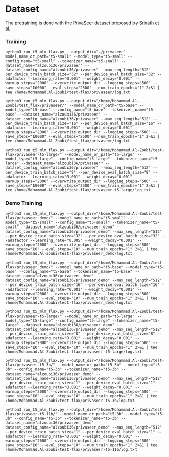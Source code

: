# Dataset

The pretraining is done with the [PrivaSeer](https://privaseer.ist.psu.edu/) dataset proposed by [Srinath et al.](https://arxiv.org/abs/2004.11131).

### Training ###
`python3 run_t5_mlm_flax.py --output_dir="./privaseer" --model_name_or_path="t5-small" --model_type="t5-small" --config_name="t5-small" --tokenizer_name="t5-small" --dataset_name="alzoubi36/privaseer" --dataset_config_name="alzoubi36/privaseer" --max_seq_length="512" --per_device_train_batch_size="32" --per_device_eval_batch_size="32" --adafactor --learning_rate="0.001" --weight_decay="0.001" --warmup_steps="2000" --overwrite_output_dir --logging_steps="500" --save_steps="10000" --eval_steps="2500" --num_train_epochs="1" 2>&1 | tee /home/Mohammad.Al-Zoubi/test-flax/privaseer/log.txt`

`python3 run_t5_mlm_flax.py --output_dir="/home/Mohammad.Al-Zoubi/test_flax/privaseer/" --model_name_or_path="t5-base" --model_type="t5-base" --config_name="t5-base" --tokenizer_name="t5-base" --dataset_name="alzoubi36/privaseer" --dataset_config_name="alzoubi36/privaseer" --max_seq_length="512" --per_device_train_batch_size="16" --per_device_eval_batch_size="16" --adafactor --learning_rate="0.001" --weight_decay="0.001" --warmup_steps="2000" --overwrite_output_dir --logging_steps="500" --save_steps="10000" --eval_steps="2500" --num_train_epochs="1" 2>&1 | tee /home/Mohammad.Al-Zoubi/test_flax/privaseer/log.txt`


`python3 run_t5_mlm_flax.py --output_dir="/home/Mohammad.Al-Zoubi/test-flax/privaseer-t5-large/" --model_name_or_path="t5-large" --model_type="t5-large" --config_name="t5-large" --tokenizer_name="t5-large" --dataset_name="alzoubi36/privaseer" --dataset_config_name="alzoubi36/privaseer" --max_seq_length="512" --per_device_train_batch_size="8" --per_device_eval_batch_size="8" --adafactor --learning_rate="0.001" --weight_decay="0.001" --warmup_steps="2000" --overwrite_output_dir --logging_steps="500" --save_steps="10000" --eval_steps="2500" --num_train_epochs="1" 2>&1 | tee /home/Mohammad.Al-Zoubi/test-flax/privaseer-t5-large/log.txt`


### Demo Training ###
`python3 run_t5_mlm_flax.py --output_dir="/home/Mohammad.Al-Zoubi/test-flax/privaseer_demo/" --model_name_or_path="t5-small" --model_type="t5-small" --config_name="t5-small" --tokenizer_name="t5-small" --dataset_name="alzoubi36/privaseer_demo" --dataset_config_name="alzoubi36/privaseer_demo" --max_seq_length="512" --per_device_train_batch_size="32" --per_device_eval_batch_size="32" --adafactor --learning_rate="0.005" --weight_decay="0.001" --warmup_steps="2000" --overwrite_output_dir --logging_steps="500" --save_steps="10" --eval_steps="10" --num_train_epochs="1" 2>&1 | tee /home/Mohammad.Al-Zoubi/test-flax/privaseer_demo/log.txt`

`python3 run_t5_mlm_flax.py --output_dir="/home/Mohammad.Al-Zoubi/test-flax/privaseer_demo/" --model_name_or_path="t5-base" --model_type="t5-base" --config_name="t5-base" --tokenizer_name="t5-base" --dataset_name="alzoubi36/privaseer_demo" --dataset_config_name="alzoubi36/privaseer_demo" --max_seq_length="512" --per_device_train_batch_size="16" --per_device_eval_batch_size="16" --adafactor --learning_rate="0.001" --weight_decay="0.001" --warmup_steps="2000" --overwrite_output_dir --logging_steps="500" --save_steps="10" --eval_steps="10" --num_train_epochs="1" 2>&1 | tee /home/Mohammad.Al-Zoubi/test-flax/privaseer_demo/log.txt`

`python3 run_t5_mlm_flax.py --output_dir="/home/Mohammad.Al-Zoubi/test-flax/privaseer-t5-large/" --model_name_or_path="t5-large" --model_type="t5-large" --config_name="t5-large" --tokenizer_name="t5-large" --dataset_name="alzoubi36/privaseer_demo" --dataset_config_name="alzoubi36/privaseer_demo" --max_seq_length="512" --per_device_train_batch_size="8" --per_device_eval_batch_size="8" --adafactor --learning_rate="0.001" --weight_decay="0.001" --warmup_steps="2000" --overwrite_output_dir --logging_steps="500" --save_steps="10" --eval_steps="10" --num_train_epochs="1" 2>&1 | tee /home/Mohammad.Al-Zoubi/test-flax/privaseer-t5-large/log.txt`

`python3 run_t5_mlm_flax.py --output_dir="/home/Mohammad.Al-Zoubi/test-flax/privaseer-t5-3b/" --model_name_or_path="t5-3b" --model_type="t5-3b" --config_name="t5-3b" --tokenizer_name="t5-3b" --dataset_name="alzoubi36/privaseer_demo" --dataset_config_name="alzoubi36/privaseer_demo" --max_seq_length="512" --per_device_train_batch_size="1" --per_device_eval_batch_size="1" --adafactor --learning_rate="0.001" --weight_decay="0.001" --warmup_steps="2000" --overwrite_output_dir --logging_steps="500" --save_steps="10" --eval_steps="10" --num_train_epochs="1" 2>&1 | tee /home/Mohammad.Al-Zoubi/test-flax/privaseer-t5-3b/log.txt`

`python3 run_t5_mlm_flax.py --output_dir="/home/Mohammad.Al-Zoubi/test-flax/privaseer-t5-11b/" --model_name_or_path="t5-3b" --model_type="t5-3b" --config_name="t5-3b" --tokenizer_name="t5-3b" --dataset_name="alzoubi36/privaseer_demo" --dataset_config_name="alzoubi36/privaseer_demo" --max_seq_length="512" --per_device_train_batch_size="1" --per_device_eval_batch_size="1" --adafactor --learning_rate="0.001" --weight_decay="0.001" --warmup_steps="2000" --overwrite_output_dir --logging_steps="500" --save_steps="10" --eval_steps="10" --num_train_epochs="1" 2>&1 | tee /home/Mohammad.Al-Zoubi/test-flax/privaseer-t5-11b/log.txt`

